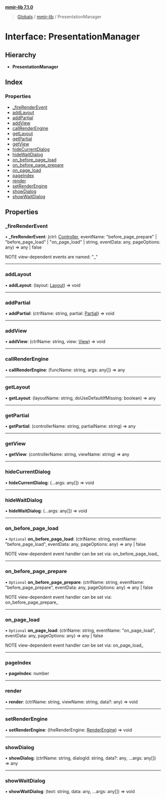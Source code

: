 **[mmir-lib 7.1.0](../README.md)**

> [Globals](../README.md) / [mmir-lib](../modules/mmir_lib.md) / PresentationManager

# Interface: PresentationManager

## Hierarchy

* **PresentationManager**

## Index

### Properties

* [\_fireRenderEvent](mmir_lib.presentationmanager.md#_firerenderevent)
* [addLayout](mmir_lib.presentationmanager.md#addlayout)
* [addPartial](mmir_lib.presentationmanager.md#addpartial)
* [addView](mmir_lib.presentationmanager.md#addview)
* [callRenderEngine](mmir_lib.presentationmanager.md#callrenderengine)
* [getLayout](mmir_lib.presentationmanager.md#getlayout)
* [getPartial](mmir_lib.presentationmanager.md#getpartial)
* [getView](mmir_lib.presentationmanager.md#getview)
* [hideCurrentDialog](mmir_lib.presentationmanager.md#hidecurrentdialog)
* [hideWaitDialog](mmir_lib.presentationmanager.md#hidewaitdialog)
* [on\_before\_page\_load](mmir_lib.presentationmanager.md#on_before_page_load)
* [on\_before\_page\_prepare](mmir_lib.presentationmanager.md#on_before_page_prepare)
* [on\_page\_load](mmir_lib.presentationmanager.md#on_page_load)
* [pageIndex](mmir_lib.presentationmanager.md#pageindex)
* [render](mmir_lib.presentationmanager.md#render)
* [setRenderEngine](mmir_lib.presentationmanager.md#setrenderengine)
* [showDialog](mmir_lib.presentationmanager.md#showdialog)
* [showWaitDialog](mmir_lib.presentationmanager.md#showwaitdialog)

## Properties

### \_fireRenderEvent

•  **\_fireRenderEvent**: (ctrl: [Controller](../classes/mmir_lib.controller.md), eventName: \"before\_page\_prepare\" \| \"before\_page\_load\" \| \"on\_page\_load\" \| string, eventData: any, pageOptions: any) => any \| false

NOTE view-dependent events are named: "<event name>_<view name>"

___

### addLayout

•  **addLayout**: (layout: [Layout](../classes/mmir_lib.layout.md)) => void

___

### addPartial

•  **addPartial**: (ctrlName: string, partial: [Partial](../classes/mmir_lib.partial.md)) => void

___

### addView

•  **addView**: (ctrlName: string, view: [View](../classes/mmir_lib.view.md)) => void

___

### callRenderEngine

•  **callRenderEngine**: (funcName: string, args: any[]) => any

___

### getLayout

•  **getLayout**: (layoutName: string, doUseDefaultIfMissing: boolean) => any

___

### getPartial

•  **getPartial**: (controllerName: string, partialName: string) => any

___

### getView

•  **getView**: (controllerName: string, viewName: string) => any

___

### hideCurrentDialog

•  **hideCurrentDialog**: (...args: any[]) => void

___

### hideWaitDialog

•  **hideWaitDialog**: (...args: any[]) => void

___

### on\_before\_page\_load

• `Optional` **on\_before\_page\_load**: (ctrlName: string, eventName: \"before\_page\_load\", eventData: any, pageOptions: any) => any \| false

NOTE view-dependent event handler can be set via: on_before_page_load_<view name>

___

### on\_before\_page\_prepare

• `Optional` **on\_before\_page\_prepare**: (ctrlName: string, eventName: \"before\_page\_prepare\", eventData: any, pageOptions: any) => any \| false

NOTE view-dependent event handler can be set via: on_before_page_prepare_<view name>

___

### on\_page\_load

• `Optional` **on\_page\_load**: (ctrlName: string, eventName: \"on\_page\_load\", eventData: any, pageOptions: any) => any \| false

NOTE view-dependent event handler can be set via: on_page_load_<view name>

___

### pageIndex

•  **pageIndex**: number

___

### render

•  **render**: (ctrlName: string, viewName: string, data?: any) => void

___

### setRenderEngine

•  **setRenderEngine**: (theRenderEngine: [RenderEngine](mmir_lib.renderengine.md)) => void

___

### showDialog

•  **showDialog**: (ctrlName: string, dialogId: string, data?: any, ...args: any[]) => any

___

### showWaitDialog

•  **showWaitDialog**: (text: string, data: any, ...args: any[]) => void
